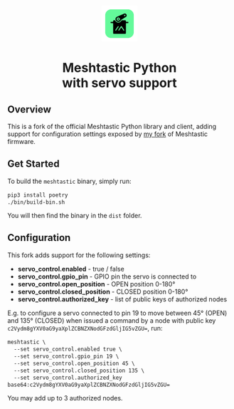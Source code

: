 <div align="center">

<img src=".github/meshtastic_servo.png" alt="Meshtastic + Servo Logo" width="80"/>

<h1>Meshtastic Python<br>with servo support</h1>
<p style="font-size:15px;"></p>

</div>

## Overview

This is a fork of the official Meshtastic Python library and client, adding support for configuration settings exposed by [my fork](https://github.com/mehow/meshtastic-firmware) of Meshtastic firmware.

## Get Started

To build the `meshtastic` binary, simply run:

```shell
pip3 install poetry
./bin/build-bin.sh
```

You will then find the binary in the `dist` folder.

## Configuration

This fork adds support for the following settings: 

- **servo_control.enabled** - true / false
- **servo_control.gpio_pin** - GPIO pin the servo is connected to
- **servo_control.open_position** - OPEN position 0-180°
- **servo_control.closed_position** - CLOSED position 0-180°
- **servo_control.authorized_key** - list of public keys of authorized nodes

E.g. to configure a servo connected to pin 19 to move between 45° (OPEN) and 135° (CLOSED) when issued a command by a node with public key `c2Vydm8gYXV0aG9yaXplZCBNZXNodGFzdGljIG5vZGU=`, run:

```shell
meshtastic \
  --set servo_control.enabled true \
  --set servo_control.gpio_pin 19 \
  --set servo_control.open_position 45 \
  --set servo_control.closed_position 135 \
  --set servo_control.authorized_key base64:c2Vydm8gYXV0aG9yaXplZCBNZXNodGFzdGljIG5vZGU=
```

You may add up to 3 authorized nodes.